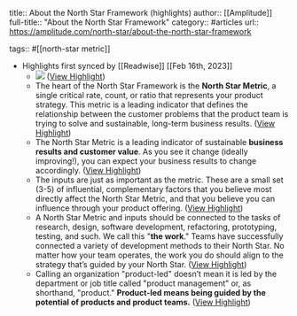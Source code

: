 title:: About the North Star Framework (highlights)
author:: [[Amplitude]]
full-title:: "About the North Star Framework"
category:: #articles
url:: https://amplitude.com/north-star/about-the-north-star-framework

tags:: #[[north-star metric]]

- Highlights first synced by [[Readwise]] [[Feb 16th, 2023]]
	- ![](https://amplitudecom.wpenginepowered.com/wp-content/uploads/north-star-2.jpg) ([View Highlight](https://read.readwise.io/read/01gsbwc5c5ja087afg4kttzfx8))
	- The heart of the North Star Framework is the **North Star Metric**, a single critical rate, count, or ratio that represents your product strategy. This metric is a leading indicator that defines the relationship between the customer problems that the product team is trying to solve and sustainable, long-term business results. ([View Highlight](https://read.readwise.io/read/01gsbwccy0yvtpzz08v6qn1368))
	- The North Star Metric is a leading indicator of sustainable **business results and customer value**. As you see it change (ideally improving!), you can expect your business results to change accordingly. ([View Highlight](https://read.readwise.io/read/01gsbwcqf7c1sdeetcpxaznes3))
	- The inputs are just as important as the metric. These are a small set (3-5) of influential, complementary factors that you believe most directly affect the North Star Metric, and that you believe you can influence through your product offering. ([View Highlight](https://read.readwise.io/read/01gsbwcx7panws3zqwnqywrm7a))
	- A North Star Metric and inputs should be connected to the tasks of research, design, software development, refactoring, prototyping, testing, and such. We call this "**the work**." Teams have successfully connected a variety of development methods to their North Star. No matter how your team operates, the work you do should align to the strategy that’s guided by your North Star. ([View Highlight](https://read.readwise.io/read/01gsbwd6eys5d5edgphzcj7nqe))
	- Calling an organization "product-led" doesn’t mean it is led by the department or job title called "product management" or, as shorthand, "product." **Product-led means being guided by the potential of products and product teams.** ([View Highlight](https://read.readwise.io/read/01gsbwe2sqte3wtrgq04k4cy1n))